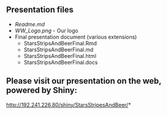 ## Presentation files

  + *Readme.md*
  + *WW_Logo.png* - Our logo
  + Final presentation document (various extensions)
    * StarsStripsAndBeerFinal.Rmd
    * StarsStripsAndBeerFinal.md
    * StarsStripsAndBeerFinal.html
    * StarsStripsAndBeerFinal.docs
    
## Please visit our presentation on the web, powered by Shiny: 
http://192.241.226.80/shiny/StarsStripesAndBeer/*
